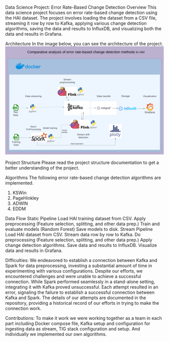 Data Science Project: Error Rate-Based Change Detection
Overview
This data science project focuses on error rate-based change detection using the HAI dataset. The project involves loading the dataset from a CSV file, streaming it row by row to Kafka, applying various change detection algorithms, saving the data and results to InfluxDB, and visualizing both the data and results in Grafana.

Architecture
In the image below, you can see the architecture of the project.
![Architecture](<architecture (1).png>)


Project Structure
Please read the project structure documentation to get a better understanding of the project.


Algorithms
The following error rate-based change detection algorithms are implemented.

1. KSWin
2. PageHinkley
3. ADWIN
4. EDDM

Data Flow
Static Pipeline
Load HAI training dataset from CSV.
Apply preprocessing (Feature selection, splitting, and other data prep.)
Train and evaluate models (Random Forest)
Save models to disk.
Stream Pipeline
Load HAI dataset from CSV.
Stream data row by row to Kafka.
Do preprocessing (Feature selection, splitting, and other data prep.)
Apply change detection algorithms.
Save data and results to InfluxDB.
Visualize data and results in Grafana.

Difficulties:
We endeavored to establish a connection between Kafka and Spark for data preprocessing, investing a substantial amount of time in experimenting with various configurations. Despite our efforts, we encountered challenges and were unable to achieve a successful connection. While Spark performed seamlessly in a stand-alone setting, integrating it with Kafka proved unsuccessful. Each attempt resulted in an error, signaling the failure to establish a successful connection between Kafka and Spark. The details of our attempts are documented in the repository, providing a historical record of our efforts in trying to make the connection work.

Contributions: To make it work we were working together as a team in each part including Docker compose file, Kafka setup and configuration for ingesting data as stream, TIG stack configuration and setup. And individually we implemented our own algorithms.

